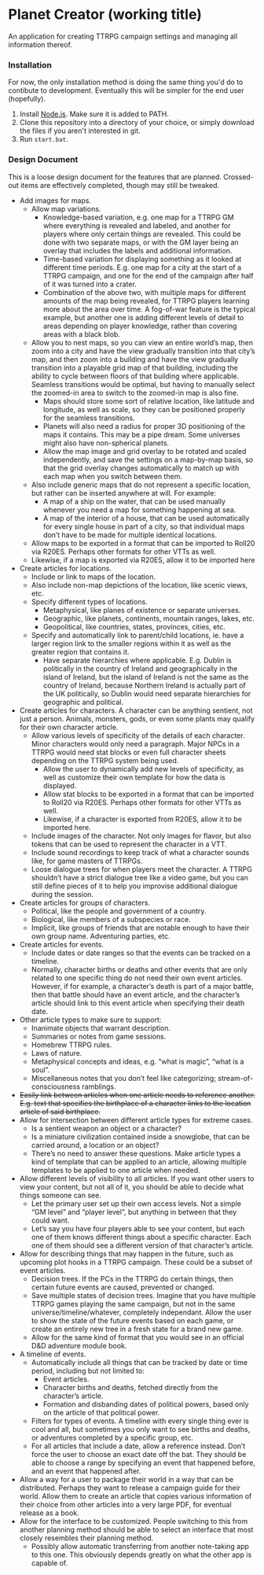 # Planet Creator (working title)
An application for creating TTRPG campaign settings and managing all information thereof.

### Installation
For now, the only installation method is doing the same thing you'd do to contibute to development. Eventually this will be simpler for the end user (hopefully).
1. Install [Node.js](https://nodejs.org/en/download/). Make sure it is added to PATH.
2. Clone this repository into a directory of your choice, or simply download the files if you aren't interested in git.
3. Run `start.bat`.

### Design Document
This is a loose design document for the features that are planned. Crossed-out items are effectively completed, though may still be tweaked.
* Add images for maps.
   * Allow map variations.
      * Knowledge-based variation, e.g. one map for a TTRPG GM where everything is revealed and labeled, and another for players where only certain things are revealed. This could be done with two separate maps, or with the GM layer being an overlay that includes the labels and additional information.
      * Time-based variation for displaying something as it looked at different time periods. E.g. one map for a city at the start of a TTRPG campaign, and one for the end of the campaign after half of it was turned into a crater.
      * Combination of the above two, with multiple maps for different amounts of the map being revealed, for TTRPG players learning more about the area over time. A fog-of-war feature is the typical example, but another one is adding different levels of detail to areas depending on player knowledge, rather than covering areas with a black blob.
   * Allow you to nest maps, so you can view an entire world’s map, then zoom into a city and have the view gradually transition into that city’s map, and then zoom into a building and have the view gradually transition into a playable grid map of that building, including the ability to cycle between floors of that building where applicable. Seamless transitions would be optimal, but having to manually select the zoomed-in area to switch to the zoomed-in map is also fine.
      * Maps should store some sort of relative location, like latitude and longitude, as well as scale, so they can be positioned properly for the seamless transitions.
      * Planets will also need a radius for proper 3D positioning of the maps it contains. This may be a pipe dream. Some universes might also have non-spherical planets.
      * Allow the map image and grid overlay to be rotated and scaled independently, and save the settings on a map-by-map basis, so that the grid overlay changes automatically to match up with each map when you switch between them.
   * Also include generic maps that do not represent a specific location, but rather can be inserted anywhere at will. For example:
      * A map of a ship on the water, that can be used manually whenever you need a map for something happening at sea.
      * A map of the interior of a house, that can be used automatically for every single house in part of a city, so that individual maps don’t have to be made for multiple identical locations.
   * Allow maps to be exported in a format that can be imported to Roll20 via R20ES. Perhaps other formats for other VTTs as well.
   * Likewise, if a map is exported via R20ES, allow it to be imported here
* Create articles for locations.
   * Include or link to maps of the location.
   * Also include non-map depictions of the location, like scenic views, etc.
   * Specify different types of locations.
      * Metaphysical, like planes of existence or separate universes.
      * Geographic, like planets, continents, mountain ranges, lakes, etc.
      * Geopolitical, like countries, states, provinces, cities, etc.
   * Specify and automatically link to parent/child locations, ie. have a larger region link to the smaller regions within it as well as the greater region that contains it.
      * Have separate hierarchies where applicable. E.g. Dublin is politically in the country of Ireland and geographically in the island of Ireland, but the island of Ireland is not the same as the country of Ireland, because Northern Ireland is actually part of the UK politically, so Dublin would need separate hierarchies for geographic and political.
* Create articles for characters. A character can be anything sentient, not just a person. Animals, monsters, gods, or even some plants may qualify for their own character article.
   * Allow various levels of specificity of the details of each character. Minor characters would only need a paragraph. Major NPCs in a TTRPG would need stat blocks or even full character sheets depending on the TTRPG system being used.
      * Allow the user to dynamically add new levels of specificity, as well as customize their own template for how the data is displayed.
      * Allow stat blocks to be exported in a format that can be imported to Roll20 via R20ES. Perhaps other formats for other VTTs as well.
      * Likewise, if a character is exported from R20ES, allow it to be imported here.
   * Include images of the character. Not only images for flavor, but also tokens that can be used to represent the character in a VTT.
   * Include sound recordings to keep track of what a character sounds like, for game masters of TTRPGs.
   * Loose dialogue trees for when players meet the character. A TTRPG shouldn’t have a strict dialogue tree like a video game, but you can still define pieces of it to help you improvise additional dialogue during the session.
* Create articles for groups of characters.
   * Political, like the people and government of a country.
   * Biological, like members of a subspecies or race.
   * Implicit, like groups of friends that are notable enough to have their own group name. Adventuring parties, etc.
* Create articles for events.
   * Include dates or date ranges so that the events can be tracked on a timeline.
   * Normally, character births or deaths and other events that are only related to one specific thing do not need their own event articles. However, if for example, a character’s death is part of a major battle, then that battle should have an event article, and the character’s article should link to this event article when specifying their death date.
* Other article types to make sure to support:
   * Inanimate objects that warrant description.
   * Summaries or notes from game sessions.
   * Homebrew TTRPG rules.
   * Laws of nature.
   * Metaphysical concepts and ideas, e.g. “what is magic”, “what is a soul”.
   * Miscellaneous notes that you don’t feel like categorizing; stream-of-consciousness ramblings.
* ~~Easily link between articles when one article needs to reference another. E.g. text that specifies the birthplace of a character links to the location article of said birthplace.~~
* Allow for intersection between different article types for extreme cases.
   * Is a sentient weapon an object or a character?
   * Is a miniature civilization contained inside a snowglobe, that can be carried around, a location or an object?
   * There’s no need to answer these questions. Make article types a kind of template that can be applied to an article, allowing multiple templates to be applied to one article when needed.
* Allow different levels of visibility to all articles. If you want other users to view your content, but not all of it, you should be able to decide what things someone can see.
   * Let the primary user set up their own access levels. Not a simple “GM level” and “player level”, but anything in between that they could want.
   * Let’s say you have four players able to see your content, but each one of them knows different things about a specific character. Each one of them should see a different version of that character’s article.
* Allow for describing things that may happen in the future, such as upcoming plot hooks in a TTRPG campaign. These could be a subset of event articles.
   * Decision trees. If the PCs in the TTRPG do certain things, then certain future events are caused, prevented or changed.
   * Save multiple states of decision trees. Imagine that you have multiple TTRPG games playing the same campaign, but not in the same universe/timeline/whatever, completely independant. Allow the user to show the state of the future events based on each game, or create an entirely new tree in a fresh state for a brand new game.
   * Allow for the same kind of format that you would see in an official D&D adventure module book.
* A timeline of events.
   * Automatically include all things that can be tracked by date or time period, including but not limited to:
      * Event articles.
      * Character births and deaths, fetched directly from the character’s article.
      * Formation and disbanding dates of political powers, based only on the article of that political power.
   * Filters for types of events. A timeline with every single thing ever is cool and all, but sometimes you only want to see births and deaths, or adventures completed by a specific group, etc.
   * For all articles that include a date, allow a reference instead. Don’t force the user to choose an exact date off the bat. They should be able to choose a range by specifying an event that happened before, and an event that happened after.
* Allow a way for a user to package their world in a way that can be distributed. Perhaps they want to release a campaign guide for their world. Allow them to create an article that copies various information of their choice from other articles into a very large PDF, for eventual release as a book.
* Allow for the interface to be customized. People switching to this from another planning method should be able to select an interface that most closely resembles their planning method.
   * Possibly allow automatic transferring from another note-taking app to this one. This obviously depends greatly on what the other app is capable of.
